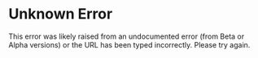 # Unknown Error
This error was likely raised from an undocumented error (from Beta or Alpha versions) or the URL has been typed incorrectly. Please try again.